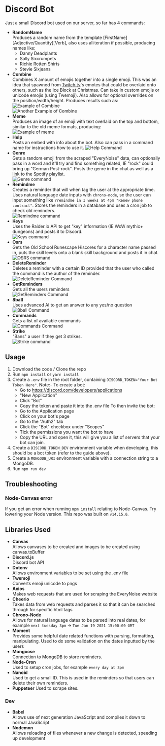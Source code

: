 # Discord Bot

Just a small Discord bot used on our server, so far has 4 commands:  

- **RandomName**     
Produces a random name from the template [FirstName] [Adjective/Quantity][Verb], also uses alliteration if possible, producing names like:  
    - Danny Deadplants
    - Sally Sixcrumpets
    - Richie Rotten Shirts
    - Stevie Sixjeans
- **Combine**  
Combines X amount of emojis together into a single emoji. This was an idea that spawned from [Twitch.tv](http://www.twitch.tv)'s emotes that could be overlaid onto others, such as the Ice Block at Christmas. Can take in custom emojis or unicode emojis (using Twemoji). Also allows for optional overrides on the position/width/height. Produces results such as:  
![Example of Combine](https://i.imgur.com/kOmgDer.png)  
![Another Example of Combine](https://i.imgur.com/7uDwrdn.png)
- **Meme**  
Produces an image of an emoji with text overlaid on the top and bottom, similar to the old meme formats, producing:  
![Example of meme](https://i.imgur.com/JbON6Un.png)  
- **Help**    
Posts an embed with info about the bot. Also can pass in a command name for instructions how to use it.
![Help Command](https://i.imgur.com/XIVyPTb.png)  
- **Genre**   
Gets a random emoji from the scraped "EveryNoise" data, can optionally pass in a word and it'll try and find something related, IE "rock" could bring up "German Post-rock". Posts the genre in the chat as well as a link to the Spotify playlist.    
![Genre command](https://i.imgur.com/8pXW0hg.png)   
- **Remindme**  
Creates a reminder that will when tag the user at the appropriate time. Uses natural language date inputs with `chrono-node`, so the user can input something like `?remindme in 3 weeks at 4pm "Renew phone contract"`. Stores the reminders in a database and uses a cron job to check old reminders.  
![Remindme command](https://i.imgur.com/TiyphgK.png)  
- **Keys**  
Uses the Raider.io API to get "key" information (IE WoW mythic+ dungeons) and posts it to Discord.  
![Keys command](https://i.imgur.com/fuH6Suw.png)  
- **Osrs**  
Gets the Old School Runescape Hiscores for a character name passed in, puts the skill levels onto a blank skill background and posts it in chat.  
![OSRS command](https://i.imgur.com/A67YVlV.png)  
- **DeleteReminder**  
Deletes a reminder with a certain ID provided that the user who called the command is the author of the reminder.  
![DeleteReminder Command](https://i.imgur.com/GZCVs82.png)  
- **GetReminders**  
Gets all the users reminders  
![GetReminders Command](https://i.imgur.com/3ZZOvzT.png)  
- **8ball**  
Uses advanced AI to get an answer to any yes/no question  
![8ball Command](https://i.imgur.com/I8KhHdT.png)
- **Commands**  
Gets a list of available commands  
![Commands Command](https://i.imgur.com/NRgjK4r.png)
- **Strike**  
"Bans" a user if they get 3 strikes.  
![Strike command](https://i.imgur.com/BM7Zbue.png)

## Usage   

1. Download the code / Clone the repo
2. Run `npm install` or `yarn install`
3. Create a `.env` file in the root folder, containing `DISCORD_TOKEN="Your Bot Token Here"`. Note:- To create a bot:
    - Go to https://discord.com/developers/applications
    - "New Application"
    - Click "Bot"
    - Copy the token and paste it into the .env file
    To then invite the bot:
    - Go to the Application page
    - Click on your bot's page
    - Go to the "Auth2" tab
    - Click the "Bot" checkbox under "Scopes"
    - Tick the permissions you want the bot to have
    - Copy the URL and open it, this will give you a list of servers that your bot can join.  
4. Create a `DISCORD_TOKEN_DEV` environment variable when developing, this should be a bot token (refer to the guide above).  
5. Create a  `MONGODB_URI` environment variable with a connection string to a MongoDB.   
6. Run `npm run dev` 

## Troubleshooting
### Node-Canvas error
If you get an error when running `npm install` relating to Node-Canvas. Try lowering your Node version. This repo was built on `v14.15.0`.

## Libraries Used
- **Canvas**  
    Allows canvases to be created and images to be created using canvas.toBuffer
- **Discord.js**  
    Discord bot API
- **Dotenv**  
    Allows environment variables to be set using the .env file
- **Twemoji**  
    Converts emoji unicode to pngs  
- **Axios**  
    Makes web requests that are used for scraping the EveryNoise website  
- **Cheerio**  
    Takes data from web requests and parses it so that it can be searched through for specific html tags  
- **Chrono-Node**  
    Allows for natural language dates to be parsed into real dates, for example `next tuesday 3pm` -> `Tue Jan 19 2021 15:00:00 GMT`  
- **Moment**  
    Provides some helpful date related functions with parsing, formatting, manipulating. Used to do some validation on the dates inputted by the users   
- **Mongoose**  
    Connection to MongoDB to store reminders.  
- **Node-Cron**  
    Used to setup cron jobs, for example `every day at 3pm`  
- **Nanoid**  
    Used to get a small ID. This is used in the reminders so that users can delete their own reminders.
- **Puppeteer**
    Used to scrape sites.


### Dev
- **Babel**  
    Allows use of next generation JavaScript and compiles it down to normal JavaScript
- **Nodemon**  
    Allows reloading of files whenever a new change is detected, speeding up development
